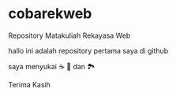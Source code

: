 # cobarekweb
Repository Matakuliah Rekayasa Web

hallo ini adalah repository pertama saya di github

saya menyukai :coffee: :pizza: dan :national_park:

Terima Kasih
